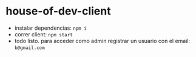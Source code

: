 # house-of-dev-client
- instalar dependencias: `npm i`
- correr client: `npm start`
- todo listo. para acceder como admin registrar un usuario con el email: `b@gmail.com`
